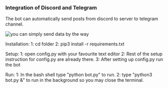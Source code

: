 ### Integration of Discord and Telegram
The bot can automatically send posts from discord to server to telegram channel.

![you can simply send data by the way](https://i.ibb.co/19Qj7s4/image.png)

Installation:
1:  cd folder
2:  pip3 install -r requirements.txt

Setup:
1:  open config.py with your favourite text editor
2:  Rest of the setup instruction for config.py are already there.
3:  After setting up config.py run the bot

Run:
1:  In the bash shell type "python bot.py" to run.
2:  type "python3 bot.py &" to run in the background so you may close the terminal.
